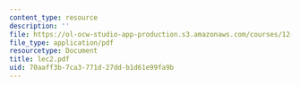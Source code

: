 ```yaml
---
content_type: resource
description: ''
file: https://ol-ocw-studio-app-production.s3.amazonaws.com/courses/12-950-atmospheric-and-oceanic-modeling-spring-2004/70aaff3b7ca3771d27ddb1d61e99fa9b_lec2.pdf
file_type: application/pdf
resourcetype: Document
title: lec2.pdf
uid: 70aaff3b-7ca3-771d-27dd-b1d61e99fa9b
---
```


